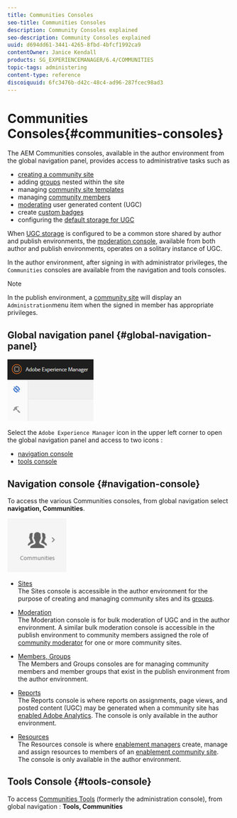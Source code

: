```yaml
---
title: Communities Consoles
seo-title: Communities Consoles
description: Community Consoles explained
seo-description: Community Consoles explained
uuid: d694dd61-3441-4265-8fbd-4bfcf1992ca9
contentOwner: Janice Kendall
products: SG_EXPERIENCEMANAGER/6.4/COMMUNITIES
topic-tags: administering
content-type: reference
discoiquuid: 6fc3476b-d42c-48c4-ad96-287fcec98ad3
---
```


# Communities Consoles{#communities-consoles}

The AEM Communities consoles, available in the author environment from the global navigation panel, provides access to administrative tasks such as

* [creating a community site](../../communities/using/sites-console.md)
* adding [groups](../../communities/using/groups.md) nested within the site
* managing [community site templates](../../communities/using/sites.md)
* managing [community members](../../communities/using/members.md)
* [moderating](../../communities/using/moderate-ugc.md) user generated content (UGC)
* create [custom badges](../../communities/using/badges.md)
* configuring the [default storage for UGC](../../communities/using/srp-config.md)

When [UGC storage](../../communities/using/working-with-srp.md) is configured to be a common store shared by author and publish environments, the [moderation console](../../communities/using/moderation.md), available from both author and publish environments, operates on a solitary instance of UGC.

In the author environment, after signing in with administrator privileges, the `Communities` consoles are available from the navigation and tools consoles.

>[!NOTE]
>
>In the publish environment, a [community site](../../communities/using/sites-console.md) will display an `Administration`menu item when the signed in member has appropriate privileges.

## Global navigation panel {#global-navigation-panel}

![](assets/chlimage_1-91.png)

Select the `Adobe Experience Manager` icon in the upper left corner to open the global navigation panel and access to two icons :

* [navigation console](#navigationconsole)
* [tools console](../../communities/using/tools.md)

## Navigation console {#navigation-console}

To access the various Communities consoles, from global navigation select **navigation, Communities**.

![](assets/chlimage_1-92.png)

* [Sites](../../communities/using/sites-console.md)  
  The Sites console is accessible in the author environment for the purpose of creating and managing community sites and its [groups](../../communities/using/groups.md).

* [Moderation](../../communities/using/moderation.md)  
  The Moderation console is for bulk moderation of UGC and in the author environment. A similar bulk moderation console is accessible in the publish environment to community members assigned the role of [community moderator](../../communities/using/users.md#publishenvironmentusersandgroups) for one or more community sites.

* [Members, Groups](../../communities/using/members.md)  
  The Members and Groups consoles are for managing community members and member groups that exist in the publish environment from the author environment.

* [Reports](../../communities/using/reports.md)  
  The Reports console is where reports on assignments, page views, and posted content (UGC) may be generated when a community site has [enabled Adobe Analytics](../../communities/using/sites-console.md#analytics). The console is only available in the author environment.

* [Resources](../../communities/using/resources.md)  
  The Resources console is where [enablement managers](../../communities/using/enablement.md#communitymanagers) create, manage and assign resources to members of an [enablement community site](../../communities/using/overview.md#enablementcommunity). The console is only available in the author environment.

## Tools Console {#tools-console}

To access [Communities Tools](../../communities/using/tools.md) (formerly the administration console), from global navigation : **Tools, Communities**
